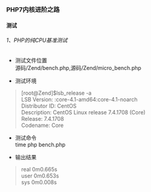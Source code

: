 ### PHP7内核进阶之路

#### 测试

###### 1、PHP的纯CPU基准测试
 - 测试文件位置  
源码/Zend/bench.php,源码/Zend/micro_bench.php  

 - 测试环境  
>[root@Zend]$lsb_release -a  
LSB Version:	:core-4.1-amd64:core-4.1-noarch  
Distributor ID:	CentOS  
Description:	CentOS Linux release 7.4.1708 (Core)  
Release:	7.4.1708  
Codename:	Core  


 - 测试命令  
time php bench.php

 - 输出结果  
>real	0m0.665s  
user	0m0.653s  
sys	0m0.008s  

